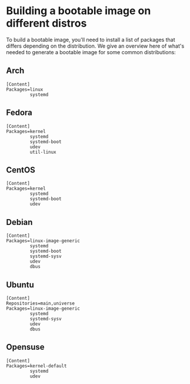 # Building a bootable image on different distros

To build a bootable image, you'll need to install a list of packages that differs depending on the
distribution. We give an overview here of what's needed to generate a bootable image for some common
distributions:

## Arch

```
[Content]
Packages=linux
         systemd
```

## Fedora

```
[Content]
Packages=kernel
         systemd
         systemd-boot
         udev
         util-linux
```

## CentOS

```
[Content]
Packages=kernel
         systemd
         systemd-boot
         udev
```

## Debian

```
[Content]
Packages=linux-image-generic
         systemd
         systemd-boot
         systemd-sysv
         udev
         dbus
```

## Ubuntu

```
[Content]
Repositories=main,universe
Packages=linux-image-generic
         systemd
         systemd-sysv
         udev
         dbus
```

## Opensuse

```
[Content]
Packages=kernel-default
         systemd
         udev
```
